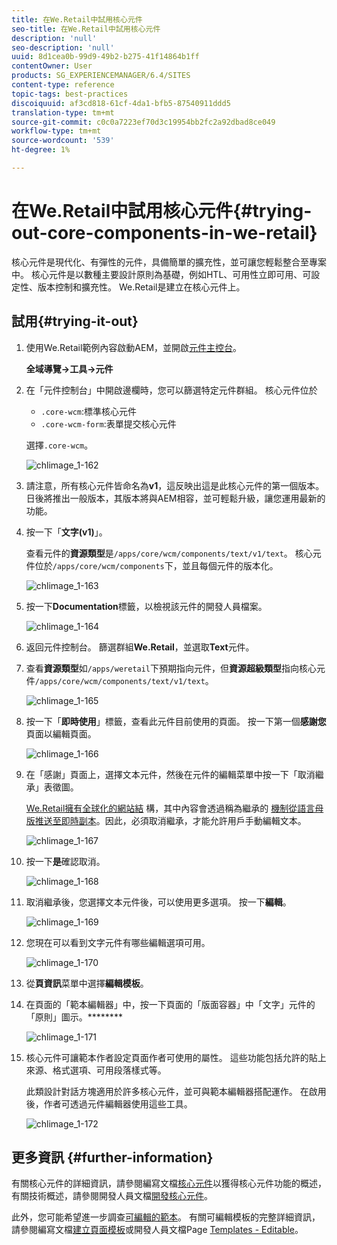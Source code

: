 ```yaml
---
title: 在We.Retail中試用核心元件
seo-title: 在We.Retail中試用核心元件
description: 'null'
seo-description: 'null'
uuid: 8d1cea0b-99d9-49b2-b275-41f14864b1ff
contentOwner: User
products: SG_EXPERIENCEMANAGER/6.4/SITES
content-type: reference
topic-tags: best-practices
discoiquuid: af3cd818-61cf-4da1-bfb5-87540911ddd5
translation-type: tm+mt
source-git-commit: c0c0a7223ef70d3c19954bb2fc2a92dbad8ce049
workflow-type: tm+mt
source-wordcount: '539'
ht-degree: 1%

---
```



# 在We.Retail中試用核心元件{#trying-out-core-components-in-we-retail}

核心元件是現代化、有彈性的元件，具備簡單的擴充性，並可讓您輕鬆整合至專案中。 核心元件是以數種主要設計原則為基礎，例如HTL、可用性立即可用、可設定性、版本控制和擴充性。 We.Retail是建立在核心元件上。

## 試用{#trying-it-out}

1. 使用We.Retail範例內容啟動AEM，並開啟[元件主控台](/help/sites-authoring/default-components-console.md)。

   **全域導覽->工具->元件**

1. 在「元件控制台」中開啟邊欄時，您可以篩選特定元件群組。 核心元件位於

   * `.core-wcm`:標準核心元件
   * `.core-wcm-form`:表單提交核心元件

   選擇`.core-wcm`。

   ![chlimage_1-162](assets/chlimage_1-162.png)

1. 請注意，所有核心元件皆命名為&#x200B;**v1**，這反映出這是此核心元件的第一個版本。 日後將推出一般版本，其版本將與AEM相容，並可輕鬆升級，讓您運用最新的功能。
1. 按一下「**文字(v1)**」。

   查看元件的&#x200B;**資源類型**&#x200B;是`/apps/core/wcm/components/text/v1/text`。 核心元件位於`/apps/core/wcm/components`下，並且每個元件的版本化。

   ![chlimage_1-163](assets/chlimage_1-163.png)

1. 按一下&#x200B;**Documentation**&#x200B;標籤，以檢視該元件的開發人員檔案。

   ![chlimage_1-164](assets/chlimage_1-164.png)

1. 返回元件控制台。 篩選群組&#x200B;**We.Retail**，並選取&#x200B;**Text**&#x200B;元件。
1. 查看&#x200B;**資源類型**&#x200B;如`/apps/weretail`下預期指向元件，但&#x200B;**資源超級類型**&#x200B;指向核心元件`/apps/core/wcm/components/text/v1/text`。

   ![chlimage_1-165](assets/chlimage_1-165.png)

1. 按一下「**即時使用**」標籤，查看此元件目前使用的頁面。 按一下第一個&#x200B;**感謝您**&#x200B;頁面以編輯頁面。

   ![chlimage_1-166](assets/chlimage_1-166.png)

1. 在「感謝」頁面上，選擇文本元件，然後在元件的編輯菜單中按一下「取消繼承」表徵圖。

   [We.Retail擁有全球化的網站結](/help/sites-developing/we-retail-globalized-site-structure.md) 構，其中內容會透過稱為繼承的 [機制從語言母版推送至即時副本](/help/sites-administering/msm.md)。因此，必須取消繼承，才能允許用戶手動編輯文本。

   ![chlimage_1-167](assets/chlimage_1-167.png)

1. 按一下&#x200B;**是**&#x200B;確認取消。

   ![chlimage_1-168](assets/chlimage_1-168.png)

1. 取消繼承後，您選擇文本元件後，可以使用更多選項。 按一下**編輯**。

   ![chlimage_1-169](assets/chlimage_1-169.png)

1. 您現在可以看到文字元件有哪些編輯選項可用。

   ![chlimage_1-170](assets/chlimage_1-170.png)

1. 從&#x200B;**頁資訊**&#x200B;菜單中選擇&#x200B;**編輯模板**。
1. 在頁面的「範本編輯器」中，按一下頁面的「版面容器」中「文字」元件的「原則」圖示。********

   ![chlimage_1-171](assets/chlimage_1-171.png)

1. 核心元件可讓範本作者設定頁面作者可使用的屬性。 這些功能包括允許的貼上來源、格式選項、可用段落樣式等。

   此類設計對話方塊適用於許多核心元件，並可與範本編輯器搭配運作。 在啟用後，作者可透過元件編輯器使用這些工具。

   ![chlimage_1-172](assets/chlimage_1-172.png)

## 更多資訊 {#further-information}

有關核心元件的詳細資訊，請參閱編寫文檔[核心元件](https://docs.adobe.com/content/help/zh-Hant/experience-manager-core-components/using/introduction.html)以獲得核心元件功能的概述，有關技術概述，請參閱開發人員文檔[開發核心元件](https://helpx.adobe.com/experience-manager/core-components/using/developing.html)。

此外，您可能希望進一步調查[可編輯的範本](/help/sites-developing/we-retail-editable-templates.md)。 有關可編輯模板的完整詳細資訊，請參閱編寫文檔[建立頁面模板](/help/sites-authoring/templates.md)或開發人員文檔Page [Templates - Editable](/help/sites-developing/page-templates-editable.md)。

